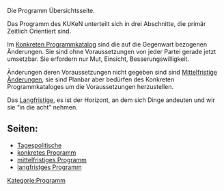 Die Programm Übersichtsseite.

Das Programm des KUKeN unterteilt sich in drei Abschnitte, die primär
Zeitlich Orientiert sind.

Im [ Konkreten Programmkatalog](/wiki/Programm:Program_konkret "wikilink")
sind die auf die Gegenwart bezogenen Änderungen. Sie sind ohne
Voraussetzungen von jeder Partei gerade jetzt umsetzbar. Sie erfordern
nur Mut, Einsicht, Besserungswilligkeit.

Änderungen deren Voraussetzungen nicht gegeben sind sind [
Mittelfristige Änderungen](/wiki/Programm:Program_mittelfristig "wikilink"),
sie sind Planbar aber bedürfen des Konkreten Programmkataloges um die
Voraussetzungen herzustellen.

Das [ Langfristige](/wiki/Programm:Program_langfristig "wikilink"), es ist der
Horizont, an dem sich Dinge andeuten und wir sie “in die acht” nehmen.  

Seiten:
-------

-   [ Tagespolitische](/wiki/Programm:Tagespolitik "wikilink")
-   [ konkretes Programm](/wiki/Programm:Program_konkret "wikilink")
-   [ mittelfristiges
    Programm](/wiki/Programm:Program_mittelfristig "wikilink")
-   [ langfristges Programm](/wiki/Programm:Program_langfristig "wikilink")

<Kategorie:Programm>

